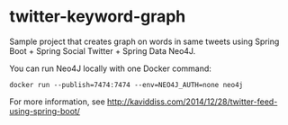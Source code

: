 # twitter-keyword-graph
Sample project that creates graph on words in same tweets using Spring Boot + Spring Social Twitter + Spring Data Neo4J.

You can run Neo4J locally with one Docker command:
```
docker run --publish=7474:7474 --env=NEO4J_AUTH=none neo4j
```

For more information, see http://kaviddiss.com/2014/12/28/twitter-feed-using-spring-boot/
